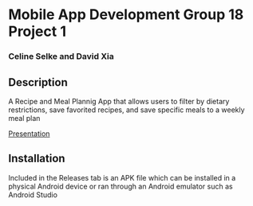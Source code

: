 # Mobile App Development Group 18 Project 1
### Celine Selke and David Xia

## Description

A Recipe and Meal Plannig App that allows users to filter by dietary restrictions, save favorited recipes, and save specific meals to a weekly meal plan

[Presentation](https://www.youtube.com/watch?v=VNvYlXBYZ1s&ab_channel=MADGroup18)

## Installation

Included in the Releases tab is an APK file which can be installed in a physical Android device or ran through an Android emulator such as Android Studio 
